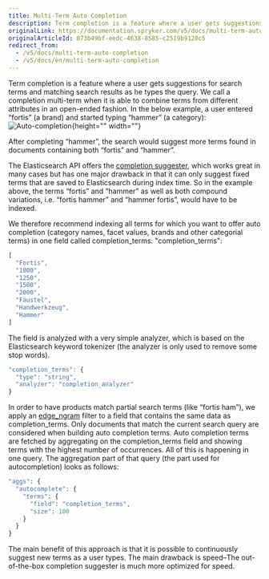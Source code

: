 ```yaml
---
title: Multi-Term Auto Completion
description: Term completion is a feature where a user gets suggestions for search terms and matching search results as he types the query.
originalLink: https://documentation.spryker.com/v5/docs/multi-term-auto-completion
originalArticleId: 073b49bf-eedc-4638-8585-c2519b9120c5
redirect_from:
  - /v5/docs/multi-term-auto-completion
  - /v5/docs/en/multi-term-auto-completion
---
```


Term completion is a feature where a user gets suggestions for search terms and matching search results as he types the query. We call a completion multi-term when it is able to combine terms from different attributes in an open-ended fashion. In the below example, a user entered “fortis” (a brand) and started typing “hammer” (a category):
![Auto-completion](https://spryker.s3.eu-central-1.amazonaws.com/docs/Developer+Guide/Search+Engine/Multi-Term+Auto+Completion/completion.png){height="" width=""}

After completing “hammer”, the search would suggest more terms found in documents containing both “fortis” and “hammer”.

The Elasticsearch API offers the [completion suggester](https://www.elastic.co/guide/en/elasticsearch/reference/current/search-suggesters-completion.html), which works great in many cases but has one major drawback in that it can only suggest fixed terms that are saved to Elasticsearch during index time. So in the example above, the terms “fortis” and “hammer” as well as both compound variations, i.e. “fortis hammer” and “hammer fortis”, would have to be indexed.

We therefore recommend indexing all terms for which you want to offer auto completion (category names, facet values, brands and other categorial terms) in one field called completion_terms: "completion_terms":

```js
[
  "Fortis",
  "1000",
  "1250",
  "1500",
  "2000",
  "Fäustel",
  "Handwerkzeug",
  "Hammer"
]
```

The field is analyzed with a very simple analyzer, which is based on the Elasticsearch keyword tokenizer (the analyzer is only used to remove some stop words).

```js
"completion_terms": {
  "type": "string",
  "analyzer": "completion_analyzer"
}
```

In order to have products match partial search terms (like “fortis ham”), we apply an [edge_ngram](https://www.elastic.co/guide/en/elasticsearch/guide/master/_index_time_search_as_you_type.html#_edge_n_grams_and_postcodes) filter to a field that contains the same data as completion_terms. Only documents that match the current search query are considered when building auto completion terms. Auto completion terms are fetched by aggregating on the completion_terms field and showing terms with the highest number of occurrences. All of this is happening in one query. The aggregation part of that query (the part used for autocompletion) looks as follows:

```php
"aggs": {
  "autocomplete": {
    "terms": {
      "field": "completion_terms",
      "size": 100
    }
  }
}
```

The main benefit of this approach is that it is possible to continuously suggest new terms as a user types. The main drawback is speed–The out-of-the-box completion suggester is much more optimized for speed.
